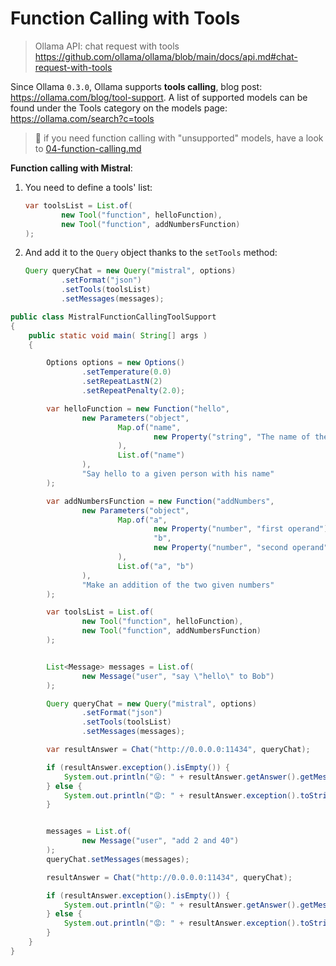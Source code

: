 # Function Calling with Tools

> Ollama API: chat request with tools https://github.com/ollama/ollama/blob/main/docs/api.md#chat-request-with-tools

Since Ollama `0.3.0`, Ollama supports **tools calling**, blog post: https://ollama.com/blog/tool-support.
A list of supported models can be found under the Tools category on the models page: https://ollama.com/search?c=tools

> 👋 if you need function calling with "unsupported" models, have a look to [04-function-calling.md](./04-function-calling.md)


**Function calling with Mistral**:

1. You need to define a tools' list:
    ```java
    var toolsList = List.of(
            new Tool("function", helloFunction),
            new Tool("function", addNumbersFunction)
    );
    ```
2. And add it to the `Query` object thanks to the `setTools` method:
    ```java 
    Query queryChat = new Query("mistral", options)
            .setFormat("json")
            .setTools(toolsList)
            .setMessages(messages);
    ```

```java
public class MistralFunctionCallingToolSupport
{
    public static void main( String[] args )
    {

        Options options = new Options()
                .setTemperature(0.0)
                .setRepeatLastN(2)
                .setRepeatPenalty(2.0);

        var helloFunction = new Function("hello",
                new Parameters("object",
                        Map.of("name",
                                new Property("string", "The name of the person")
                        ),
                        List.of("name")
                ),
                "Say hello to a given person with his name"
        );

        var addNumbersFunction = new Function("addNumbers",
                new Parameters("object",
                        Map.of("a",
                                new Property("number", "first operand"),
                                "b",
                                new Property("number", "second operand")
                        ),
                        List.of("a", "b")
                ),
                "Make an addition of the two given numbers"
        );

        var toolsList = List.of(
                new Tool("function", helloFunction),
                new Tool("function", addNumbersFunction)
        );


        List<Message> messages = List.of(
                new Message("user", "say \"hello\" to Bob")
        );

        Query queryChat = new Query("mistral", options)
                .setFormat("json")
                .setTools(toolsList)
                .setMessages(messages);

        var resultAnswer = Chat("http://0.0.0.0:11434", queryChat);

        if (resultAnswer.exception().isEmpty()) {
            System.out.println("😛: " + resultAnswer.getAnswer().getMessage().getToolCalls());
        } else {
            System.out.println("😡: " + resultAnswer.exception().toString());
        }


        messages = List.of(
                new Message("user", "add 2 and 40")
        );
        queryChat.setMessages(messages);

        resultAnswer = Chat("http://0.0.0.0:11434", queryChat);

        if (resultAnswer.exception().isEmpty()) {
            System.out.println("😛: " + resultAnswer.getAnswer().getMessage().getToolCalls());
        } else {
            System.out.println("😡: " + resultAnswer.exception().toString());
        }
    }
}
```




